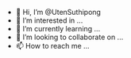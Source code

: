 - 👋 Hi, I’m @UtenSuthipong
- 👀 I’m interested in ...
- 🌱 I’m currently learning ...
- 💞️ I’m looking to collaborate on ...
- 📫 How to reach me ...

<!---
UtenSuthipong/UtenSuthipong is a ✨ special ✨ repository because its `README.md` (this file) appears on your GitHub profile.
You can click the Preview link to take a look at your changes.
--->
